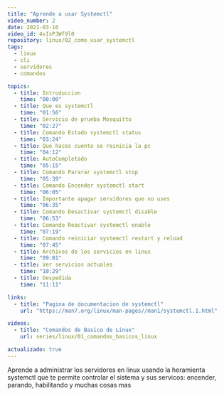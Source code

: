 ```yaml
---
title: "Aprende a usar Systemctl"
video_number: 2
date: 2021-03-16
video_id: 4xIsPJWf9l0
repository: linux/02_como_usar_systemctl
tags:
  - linux
  - cli
  - servidores
  - comandos

topics:
  - title: Introduccion
    time: "00:00"
  - title: Que es systemctl
    time: "01:56"
  - title: Servicio de prueba Mosquitto
    time: "02:27"
  - title: Comando Estado systemctl status
    time: "03:24"
  - title: Que haces cuento se reinicia la pc
    time: "04:12"
  - title: AutoCompletado
    time: "05:15"
  - title: Comando Pararar systemctl stop
    time: "05:39"
  - title: Comando Encender systemctl start
    time: "06:05"
  - title: Importante apagar servidores que no uses
    time: "06:35"
  - title: Comando Desactivar systemctl disable
    time: "06:53"
  - title: Comando Reactivar systemctl enable
    time: "07:19"
  - title: Comando reiniciar systemctl restart y reload
    time: "07:45"
  - title: Archivos de los servicios en linux
    time: "09:01"
  - title: Ver servicios actuales
    time: "10:29"
  - title: Despedida
    time: "11:11"

links:
  - title: "Pagina de documentacion de systemctl"
    url: "https://man7.org/linux/man-pages//man1/systemctl.1.html"

videos:
  - title: "Comandos de Basico de Linux"
    url: series/linux/01_comandos_basicos_linux

actualizado: true
---
```


Aprende a administrar los servidores en linux usando la heramienta systemctl que te permite controlar el sistema y sus servicos: encender, parando, habilitando y muchas cosas mas
